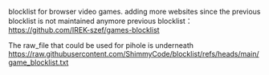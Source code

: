 blocklist for browser video games.
adding more websites since the previous blocklist is not maintained anymore
previous blocklist：https://github.com/IREK-szef/games-blocklist

The raw_file that could be used for pihole is underneath
https://raw.githubusercontent.com/ShimmyCode/blocklist/refs/heads/main/game_blocklist.txt
